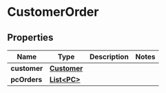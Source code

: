 

# CustomerOrder

## Properties

Name | Type | Description | Notes
------------ | ------------- | ------------- | -------------
**customer** | [**Customer**](Customer.md) |  | 
**pcOrders** | [**List&lt;PC&gt;**](PC.md) |  | 



